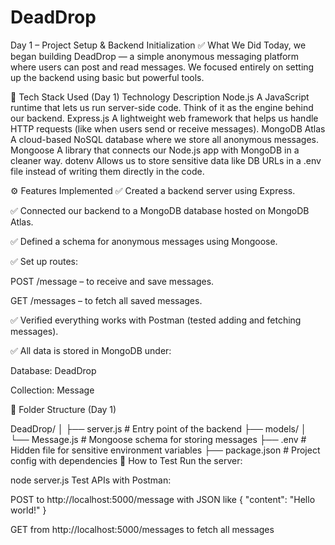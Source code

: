 # DeadDrop

Day 1 – Project Setup & Backend Initialization
✅ What We Did
Today, we began building DeadDrop — a simple anonymous messaging platform where users can post and read messages. We focused entirely on setting up the backend using basic but powerful tools.

🧰 Tech Stack Used (Day 1)
Technology	Description
Node.js	A JavaScript runtime that lets us run server-side code. Think of it as the engine behind our backend.
Express.js	A lightweight web framework that helps us handle HTTP requests (like when users send or receive messages).
MongoDB Atlas	A cloud-based NoSQL database where we store all anonymous messages.
Mongoose	A library that connects our Node.js app with MongoDB in a cleaner way.
dotenv	Allows us to store sensitive data like DB URLs in a .env file instead of writing them directly in the code.

⚙️ Features Implemented
✅ Created a backend server using Express.

✅ Connected our backend to a MongoDB database hosted on MongoDB Atlas.

✅ Defined a schema for anonymous messages using Mongoose.

✅ Set up routes:

POST /message – to receive and save messages.

GET /messages – to fetch all saved messages.

✅ Verified everything works with Postman (tested adding and fetching messages).

✅ All data is stored in MongoDB under:

Database: DeadDrop

Collection: Message

📂 Folder Structure (Day 1)

DeadDrop/
│
├── server.js         # Entry point of the backend
├── models/
│   └── Message.js    # Mongoose schema for storing messages
├── .env              # Hidden file for sensitive environment variables
├── package.json      # Project config with dependencies
🧪 How to Test
Run the server:

node server.js
Test APIs with Postman:

POST to http://localhost:5000/message with JSON like { "content": "Hello world!" }

GET from http://localhost:5000/messages to fetch all messages

